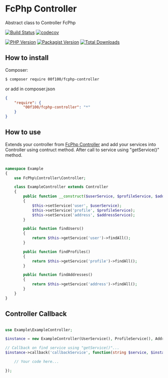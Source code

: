# FcPhp Controller

Abstract class to Controller FcPhp

[![Build Status](https://travis-ci.org/00F100/fcphp-controller.svg?branch=master)](https://travis-ci.org/00F100/fcphp-controller) [![codecov](https://codecov.io/gh/00F100/fcphp-controller/branch/master/graph/badge.svg)](https://codecov.io/gh/00F100/fcphp-controller)

[![PHP Version](https://img.shields.io/packagist/php-v/00f100/fcphp-controller.svg)](https://packagist.org/packages/00F100/fcphp-controller) [![Packagist Version](https://img.shields.io/packagist/v/00f100/fcphp-controller.svg)](https://packagist.org/packages/00F100/fcphp-controller) [![Total Downloads](https://poser.pugx.org/00F100/fcphp-controller/downloads)](https://packagist.org/packages/00F100/fcphp-controller)

## How to install

Composer:
```sh
$ composer require 00f100/fcphp-controller
```

or add in composer.json
```json
{
    "require": {
        "00f100/fcphp-controller": "*"
    }
}
```

## How to use

Extends your controller from [FcPhp Controller](https://github.com/00F100/fcphp-controller) and add your services into Controller using contruct method. After call to service using "getService()" method.

```php

namespace Example
{
    use FcPhp\Controller\Controller;

    class ExampleController extends Controller
    {
        public function __construct($userService, $profileService, $addressService)
        {
            $this->setService('user', $userService);
            $this->setService('profile', $profileService);
            $this->setService('address', $addressService);
        }

        public function findUsers()
        {
            return $this->getService('user')->findAll();
        }

        public function findProfiles()
        {
            return $this->getService('profile')->findAll();
        }

        public function findAddresses()
        {
            return $this->getService('address')->findAll();
        }
    }
}

```

## Controller Callback

```php

use Example\ExampleController;

$instance = new ExampleController(UserService(), ProfileService(), AddressService());

// Callback on find service using "getService()"...
$instance->callback('callbackService', function(string $service, $instance) {

    // Your code here...

});

```